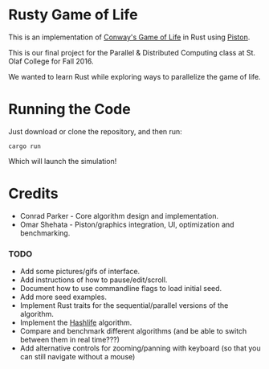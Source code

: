 # Rusty Game of Life

This is an implementation of [Conway's Game of Life](https://en.wikipedia.org/wiki/Conway's_Game_of_Life) in Rust using [Piston](http://www.piston.rs/).

This is our final project for the Parallel & Distributed Computing class at St. Olaf College for Fall 2016. 

We wanted to learn Rust while exploring ways to parallelize the game of life. 

# Running the Code

Just download or clone the repository, and then run:

```
cargo run
```

Which will launch the simulation!

# Credits 

* Conrad Parker - Core algorithm design and implementation. 
* Omar Shehata - Piston/graphics integration, UI, optimization and benchmarking. 

### TODO
* Add some pictures/gifs of interface.
* Add instructions of how to pause/edit/scroll.
* Document how to use commandline flags to load initial seed.
* Add more seed examples.
* Implement Rust traits for the sequential/parallel versions of the algorithm.
* Implement the [Hashlife](https://en.wikipedia.org/wiki/Hashlife) algorithm.
* Compare and benchmark different algorithms (and be able to switch between them in real time???)
* Add alternative controls for zooming/panning with keyboard (so that you can still navigate without a mouse)